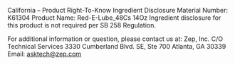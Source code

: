  
 
 
California – Product Right-To-Know Ingredient Disclosure 
Material Number: K61304 
Product Name: Red-E-Lube_48Cs 14Oz 
Ingredient disclosure for this product is not required per SB 258 Regulation. 
 
For additional information or question, please contact us at: 
Zep, Inc. 
C/O Technical Services 
3330 Cumberland Blvd. SE, Ste 700 
Atlanta, GA 30339 
Email: asktech@zep.com 
 
 
 
 
